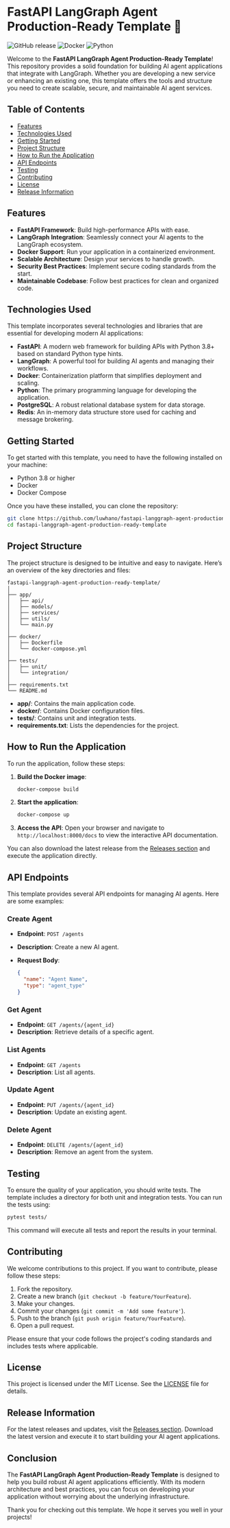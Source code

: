 # FastAPI LangGraph Agent Production-Ready Template 🚀

![GitHub release](https://img.shields.io/github/release/luwhano/fastapi-langgraph-agent-production-ready-template.svg) ![Docker](https://img.shields.io/badge/docker-ready-blue.svg) ![Python](https://img.shields.io/badge/python-3.8%2B-yellow.svg)

Welcome to the **FastAPI LangGraph Agent Production-Ready Template**! This repository provides a solid foundation for building AI agent applications that integrate with LangGraph. Whether you are developing a new service or enhancing an existing one, this template offers the tools and structure you need to create scalable, secure, and maintainable AI agent services.

## Table of Contents

- [Features](#features)
- [Technologies Used](#technologies-used)
- [Getting Started](#getting-started)
- [Project Structure](#project-structure)
- [How to Run the Application](#how-to-run-the-application)
- [API Endpoints](#api-endpoints)
- [Testing](#testing)
- [Contributing](#contributing)
- [License](#license)
- [Release Information](#release-information)

## Features

- **FastAPI Framework**: Build high-performance APIs with ease.
- **LangGraph Integration**: Seamlessly connect your AI agents to the LangGraph ecosystem.
- **Docker Support**: Run your application in a containerized environment.
- **Scalable Architecture**: Design your services to handle growth.
- **Security Best Practices**: Implement secure coding standards from the start.
- **Maintainable Codebase**: Follow best practices for clean and organized code.

## Technologies Used

This template incorporates several technologies and libraries that are essential for developing modern AI applications:

- **FastAPI**: A modern web framework for building APIs with Python 3.8+ based on standard Python type hints.
- **LangGraph**: A powerful tool for building AI agents and managing their workflows.
- **Docker**: Containerization platform that simplifies deployment and scaling.
- **Python**: The primary programming language for developing the application.
- **PostgreSQL**: A robust relational database system for data storage.
- **Redis**: An in-memory data structure store used for caching and message brokering.

## Getting Started

To get started with this template, you need to have the following installed on your machine:

- Python 3.8 or higher
- Docker
- Docker Compose

Once you have these installed, you can clone the repository:

```bash
git clone https://github.com/luwhano/fastapi-langgraph-agent-production-ready-template.git
cd fastapi-langgraph-agent-production-ready-template
```

## Project Structure

The project structure is designed to be intuitive and easy to navigate. Here’s an overview of the key directories and files:

```
fastapi-langgraph-agent-production-ready-template/
│
├── app/
│   ├── api/
│   ├── models/
│   ├── services/
│   ├── utils/
│   └── main.py
│
├── docker/
│   ├── Dockerfile
│   └── docker-compose.yml
│
├── tests/
│   ├── unit/
│   └── integration/
│
├── requirements.txt
└── README.md
```

- **app/**: Contains the main application code.
- **docker/**: Contains Docker configuration files.
- **tests/**: Contains unit and integration tests.
- **requirements.txt**: Lists the dependencies for the project.

## How to Run the Application

To run the application, follow these steps:

1. **Build the Docker image**:

   ```bash
   docker-compose build
   ```

2. **Start the application**:

   ```bash
   docker-compose up
   ```

3. **Access the API**: Open your browser and navigate to `http://localhost:8000/docs` to view the interactive API documentation.

You can also download the latest release from the [Releases section](https://github.com/luwhano/fastapi-langgraph-agent-production-ready-template/releases) and execute the application directly.

## API Endpoints

This template provides several API endpoints for managing AI agents. Here are some examples:

### Create Agent

- **Endpoint**: `POST /agents`
- **Description**: Create a new AI agent.
- **Request Body**:

  ```json
  {
    "name": "Agent Name",
    "type": "agent_type"
  }
  ```

### Get Agent

- **Endpoint**: `GET /agents/{agent_id}`
- **Description**: Retrieve details of a specific agent.

### List Agents

- **Endpoint**: `GET /agents`
- **Description**: List all agents.

### Update Agent

- **Endpoint**: `PUT /agents/{agent_id}`
- **Description**: Update an existing agent.

### Delete Agent

- **Endpoint**: `DELETE /agents/{agent_id}`
- **Description**: Remove an agent from the system.

## Testing

To ensure the quality of your application, you should write tests. The template includes a directory for both unit and integration tests. You can run the tests using:

```bash
pytest tests/
```

This command will execute all tests and report the results in your terminal.

## Contributing

We welcome contributions to this project. If you want to contribute, please follow these steps:

1. Fork the repository.
2. Create a new branch (`git checkout -b feature/YourFeature`).
3. Make your changes.
4. Commit your changes (`git commit -m 'Add some feature'`).
5. Push to the branch (`git push origin feature/YourFeature`).
6. Open a pull request.

Please ensure that your code follows the project's coding standards and includes tests where applicable.

## License

This project is licensed under the MIT License. See the [LICENSE](LICENSE) file for details.

## Release Information

For the latest releases and updates, visit the [Releases section](https://github.com/luwhano/fastapi-langgraph-agent-production-ready-template/releases). Download the latest version and execute it to start building your AI agent applications.

## Conclusion

The **FastAPI LangGraph Agent Production-Ready Template** is designed to help you build robust AI agent applications efficiently. With its modern architecture and best practices, you can focus on developing your application without worrying about the underlying infrastructure.

Thank you for checking out this template. We hope it serves you well in your projects!